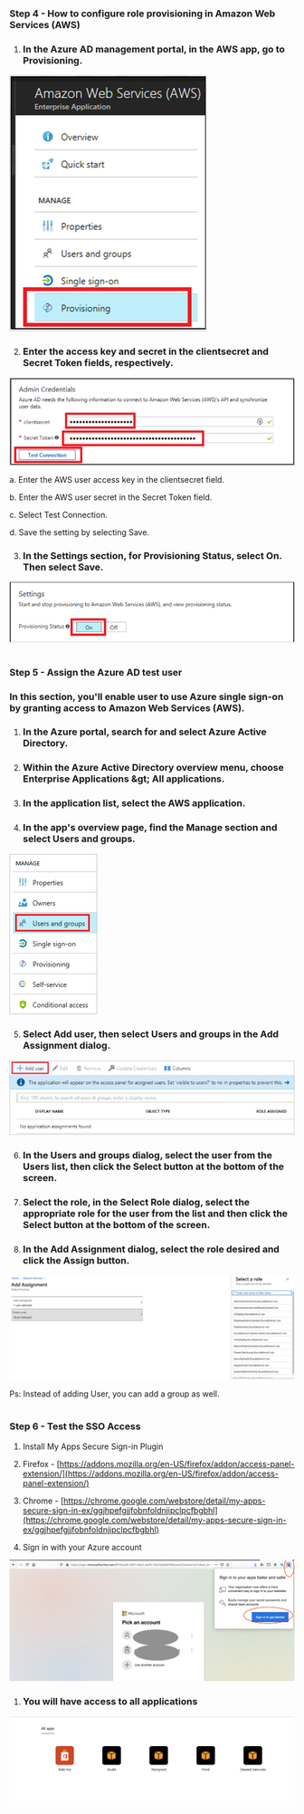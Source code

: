 ### **Step 4 - How to configure role provisioning in Amazon Web Services (AWS)**

1.  ### In the Azure AD management portal, in the AWS app, go to Provisioning.

![Azure35](/assets/images/Azure_SSO/az_sso_35.png) 

2.  ### Enter the access key and secret in the clientsecret and Secret Token fields, respectively.

![Azure36](/assets/images/Azure_SSO/az_sso_36.png) 

a. Enter the AWS user access key in the clientsecret field.

b. Enter the AWS user secret in the Secret Token field.

c. Select Test Connection.

d. Save the setting by selecting Save.

3. ### In the Settings section, for Provisioning Status, select On. Then select Save.
 
![Azure37](/assets/images/Azure_SSO/az_sso_37.png) 

#

### **Step 5 - Assign the Azure AD test user**

### In this section, you&#39;ll enable user to use Azure single sign-on by granting access to Amazon Web Services (AWS).

1. ### In the Azure portal, search for and select Azure Active Directory.

2. ### Within the Azure Active Directory overview menu, choose Enterprise Applications \&gt; All applications.

3. ### In the application list, select the AWS application.

4. ### In the app&#39;s overview page, find the Manage section and select Users and groups.

![Azure38](/assets/images/Azure_SSO/az_sso_38.png) 

5. ### Select Add user, then select Users and groups in the Add Assignment dialog.
 
![Azure39](/assets/images/Azure_SSO/az_sso_39.png) 

6. ### In the Users and groups dialog, select the user from the Users list, then click the Select button at the bottom of the screen.

7. ### Select the role, in the Select Role dialog, select the appropriate role for the user from the list and then click the Select button at the bottom of the screen.

8. ### In the Add Assignment dialog, select the role desired and click the Assign button.

![Azure40](/assets/images/Azure_SSO/az_sso_40.png) 

Ps: Instead of adding User, you can add a group as well.

#

### **Step 6 - Test the SSO Access**

1. Install My Apps Secure Sign-in Plugin

1. Firefox - [https://addons.mozilla.org/en-US/firefox/addon/access-panel-extension/](https://addons.mozilla.org/en-US/firefox/addon/access-panel-extension/)
  
2. Chrome - [https://chrome.google.com/webstore/detail/my-apps-secure-sign-in-ex/ggjhpefgjjfobnfoldnjipclpcfbgbhl](https://chrome.google.com/webstore/detail/my-apps-secure-sign-in-ex/ggjhpefgjjfobnfoldnjipclpcfbgbhl)

2. Sign in with your Azure account

![Azure41](/assets/images/Azure_SSO/az_sso_41.png) 

1. ### You will have access to all applications

![Azure42](/assets/images/Azure_SSO/az_sso_42.png) 